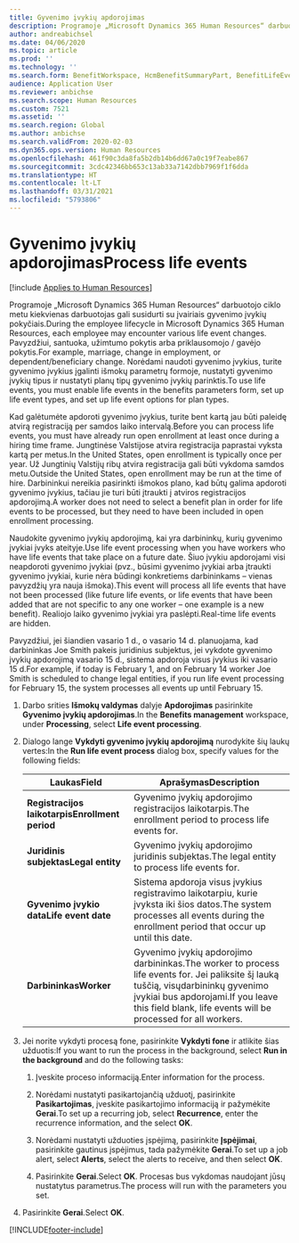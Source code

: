 ```yaml
---
title: Gyvenimo įvykių apdorojimas
description: Programoje „Microsoft Dynamics 365 Human Resources“ darbuotojo ciklo metu kiekvienas darbuotojas gali susidurti su įvairiais gyvenimo įvykių pokyčiais.
author: andreabichsel
ms.date: 04/06/2020
ms.topic: article
ms.prod: ''
ms.technology: ''
ms.search.form: BenefitWorkspace, HcmBenefitSummaryPart, BenefitLifeEventTypes, BenefitEligibilityProcessResultViewer
audience: Application User
ms.reviewer: anbichse
ms.search.scope: Human Resources
ms.custom: 7521
ms.assetid: ''
ms.search.region: Global
ms.author: anbichse
ms.search.validFrom: 2020-02-03
ms.dyn365.ops.version: Human Resources
ms.openlocfilehash: 461f90c3da8fa5b2db14b6dd67a0c19f7eabe867
ms.sourcegitcommit: 3cdc42346bb653c13ab33a7142dbb7969f1f6dda
ms.translationtype: HT
ms.contentlocale: lt-LT
ms.lasthandoff: 03/31/2021
ms.locfileid: "5793806"
---
```

# <a name="process-life-events"></a><span data-ttu-id="b849f-103">Gyvenimo įvykių apdorojimas</span><span class="sxs-lookup"><span data-stu-id="b849f-103">Process life events</span></span>

[!include [Applies to Human Resources](../includes/applies-to-hr.md)]

<span data-ttu-id="b849f-104">Programoje „Microsoft Dynamics 365 Human Resources“ darbuotojo ciklo metu kiekvienas darbuotojas gali susidurti su įvairiais gyvenimo įvykių pokyčiais.</span><span class="sxs-lookup"><span data-stu-id="b849f-104">During the employee lifecycle in Microsoft Dynamics 365 Human Resources, each employee may encounter various life event changes.</span></span> <span data-ttu-id="b849f-105">Pavyzdžiui, santuoka, užimtumo pokytis arba priklausomojo / gavėjo pokytis.</span><span class="sxs-lookup"><span data-stu-id="b849f-105">For example, marriage, change in employment, or dependent/beneficiary change.</span></span> <span data-ttu-id="b849f-106">Norėdami naudoti gyvenimo įvykius, turite gyvenimo įvykius įgalinti išmokų parametrų formoje, nustatyti gyvenimo įvykių tipus ir nustatyti planų tipų gyvenimo įvykių parinktis.</span><span class="sxs-lookup"><span data-stu-id="b849f-106">To use life events, you must enable life events in the benefits parameters form, set up life event types, and set up life event options for plan types.</span></span>

<span data-ttu-id="b849f-107">Kad galėtumėte apdoroti gyvenimo įvykius, turite bent kartą jau būti paleidę atvirą registraciją per samdos laiko intervalą.</span><span class="sxs-lookup"><span data-stu-id="b849f-107">Before you can process life events, you must have already run open enrollment at least once during a hiring time frame.</span></span> <span data-ttu-id="b849f-108">Jungtinėse Valstijose atvira registracija paprastai vyksta kartą per metus.</span><span class="sxs-lookup"><span data-stu-id="b849f-108">In the United States, open enrollment is typically once per year.</span></span> <span data-ttu-id="b849f-109">Už Jungtinių Valstijų ribų atvira registracija gali būti vykdoma samdos metu.</span><span class="sxs-lookup"><span data-stu-id="b849f-109">Outside the United States, open enrollment may be run at the time of hire.</span></span> <span data-ttu-id="b849f-110">Darbininkui nereikia pasirinkti išmokos plano, kad būtų galima apdoroti gyvenimo įvykius, tačiau jie turi būti įtraukti į atviros registracijos apdorojimą.</span><span class="sxs-lookup"><span data-stu-id="b849f-110">A worker does not need to select a benefit plan in order for life events to be processed, but they need to have been included in open enrollment processing.</span></span> 

<span data-ttu-id="b849f-111">Naudokite gyvenimo įvykių apdorojimą, kai yra darbininkų, kurių gyvenimo įvykiai įvyks ateityje.</span><span class="sxs-lookup"><span data-stu-id="b849f-111">Use life event processing when you have workers who have life events that take place on a future date.</span></span> <span data-ttu-id="b849f-112">Šiuo įvykiu apdorojami visi neapdoroti gyvenimo įvykiai (pvz., būsimi gyvenimo įvykiai arba įtraukti gyvenimo įvykiai, kurie nėra būdingi konkretiems darbininkams – vienas pavyzdžių yra nauja išmoka).</span><span class="sxs-lookup"><span data-stu-id="b849f-112">This event will process all life events that have not been processed (like future life events, or life events that have been added that are not specific to any one worker – one example is a new benefit).</span></span> <span data-ttu-id="b849f-113">Realiojo laiko gyvenimo įvykiai yra paslėpti.</span><span class="sxs-lookup"><span data-stu-id="b849f-113">Real-time life events are hidden.</span></span>

<span data-ttu-id="b849f-114">Pavyzdžiui, jei šiandien vasario 1 d., o vasario 14 d. planuojama, kad darbininkas Joe Smith pakeis juridinius subjektus, jei vykdote gyvenimo įvykių apdorojimą vasario 15 d., sistema apdoroja visus įvykius iki vasario 15 d.</span><span class="sxs-lookup"><span data-stu-id="b849f-114">For example, if today is February 1, and on February 14 worker Joe Smith is scheduled to change legal entities, if you run life event processing for February 15, the system processes all events up until February 15.</span></span> 

1. <span data-ttu-id="b849f-115">Darbo srities **Išmokų valdymas** dalyje **Apdorojimas** pasirinkite **Gyvenimo įvykių apdorojimas**.</span><span class="sxs-lookup"><span data-stu-id="b849f-115">In the **Benefits management** workspace, under **Processing**, select **Life event processing**.</span></span>

2. <span data-ttu-id="b849f-116">Dialogo lange **Vykdyti gyvenimo įvykių apdorojimą** nurodykite šių laukų vertes:</span><span class="sxs-lookup"><span data-stu-id="b849f-116">In the **Run life event process** dialog box, specify values for the following fields:</span></span>

   | <span data-ttu-id="b849f-117">Laukas</span><span class="sxs-lookup"><span data-stu-id="b849f-117">Field</span></span> | <span data-ttu-id="b849f-118">Aprašymas</span><span class="sxs-lookup"><span data-stu-id="b849f-118">Description</span></span> |
   | --- | --- |
   | <span data-ttu-id="b849f-119">**Registracijos laikotarpis**</span><span class="sxs-lookup"><span data-stu-id="b849f-119">**Enrollment period**</span></span> | <span data-ttu-id="b849f-120">Gyvenimo įvykių apdorojimo registracijos laikotarpis.</span><span class="sxs-lookup"><span data-stu-id="b849f-120">The enrollment period to process life events for.</span></span> |
   | <span data-ttu-id="b849f-121">**Juridinis subjektas**</span><span class="sxs-lookup"><span data-stu-id="b849f-121">**Legal entity**</span></span> | <span data-ttu-id="b849f-122">Gyvenimo įvykių apdorojimo juridinis subjektas.</span><span class="sxs-lookup"><span data-stu-id="b849f-122">The legal entity to process life events for.</span></span> |
   | <span data-ttu-id="b849f-123">**Gyvenimo įvykio data**</span><span class="sxs-lookup"><span data-stu-id="b849f-123">**Life event date**</span></span> | <span data-ttu-id="b849f-124">Sistema apdoroja visus įvykius registravimo laikotarpiu, kurie įvyksta iki šios datos.</span><span class="sxs-lookup"><span data-stu-id="b849f-124">The system processes all events during the enrollment period that occur up until this date.</span></span> |
   | <span data-ttu-id="b849f-125">**Darbininkas**</span><span class="sxs-lookup"><span data-stu-id="b849f-125">**Worker**</span></span> | <span data-ttu-id="b849f-126">Gyvenimo įvykių apdorojimo darbininkas.</span><span class="sxs-lookup"><span data-stu-id="b849f-126">The worker to process life events for.</span></span> <span data-ttu-id="b849f-127">Jei paliksite šį lauką tuščią, visųdarbininkų gyvenimo įvykiai bus apdorojami.</span><span class="sxs-lookup"><span data-stu-id="b849f-127">If you leave this field blank, life events will be processed for all workers.</span></span> |

3. <span data-ttu-id="b849f-128">Jei norite vykdyti procesą fone, pasirinkite **Vykdyti fone** ir atlikite šias užduotis:</span><span class="sxs-lookup"><span data-stu-id="b849f-128">If you want to run the process in the background, select **Run in the background** and do the following tasks:</span></span>

   1. <span data-ttu-id="b849f-129">Įveskite proceso informaciją.</span><span class="sxs-lookup"><span data-stu-id="b849f-129">Enter information for the process.</span></span>

   2. <span data-ttu-id="b849f-130">Norėdami nustatyti pasikartojančią užduotį, pasirinkite **Pasikartojimas**, įveskite pasikartojimo informaciją ir pažymėkite **Gerai**.</span><span class="sxs-lookup"><span data-stu-id="b849f-130">To set up a recurring job, select **Recurrence**, enter the recurrence information, and the select **OK**.</span></span>

   3. <span data-ttu-id="b849f-131">Norėdami nustatyti užduoties įspėjimą, pasirinkite **Įspėjimai**, pasirinkite gautinus įspėjimus, tada pažymėkite **Gerai**.</span><span class="sxs-lookup"><span data-stu-id="b849f-131">To set up a job alert, select **Alerts**, select the alerts to receive, and then select **OK**.</span></span>

   4. <span data-ttu-id="b849f-132">Pasirinkite **Gerai**.</span><span class="sxs-lookup"><span data-stu-id="b849f-132">Select **OK**.</span></span> <span data-ttu-id="b849f-133">Procesas bus vykdomas naudojant jūsų nustatytus parametrus.</span><span class="sxs-lookup"><span data-stu-id="b849f-133">The process will run with the parameters you set.</span></span>

4. <span data-ttu-id="b849f-134">Pasirinkite **Gerai**.</span><span class="sxs-lookup"><span data-stu-id="b849f-134">Select **OK**.</span></span>


[!INCLUDE[footer-include](../includes/footer-banner.md)]
